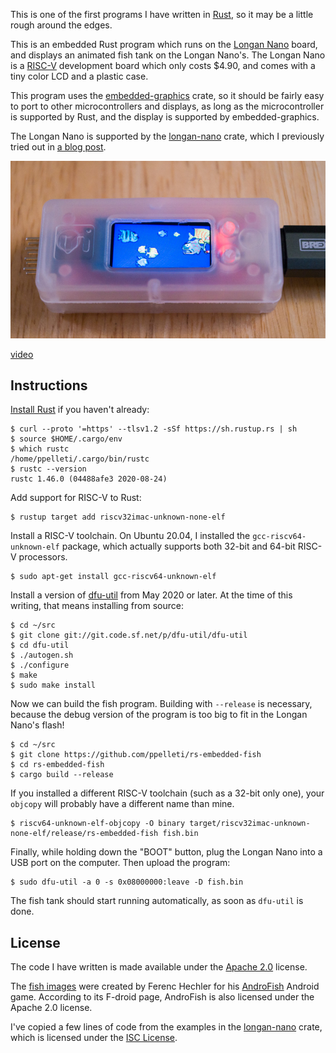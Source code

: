 This is one of the first programs I have written in [Rust][1], so it
may be a little rough around the edges.

This is an embedded Rust program which runs on the [Longan Nano][16]
board, and displays an animated fish tank on the Longan Nano's.  The
Longan Nano is a [RISC-V][17] development board which only costs
$4.90, and comes with a tiny color LCD and a plastic case.

This program uses the [embedded-graphics][21] crate, so it should be
fairly easy to port to other microcontrollers and displays, as long as
the microcontroller is supported by Rust, and the display is supported
by embedded-graphics.

The Longan Nano is supported by the [longan-nano][18] crate, which I
previously tried out in [a blog post][22].

[![Longan Nano running fish tank program](longan-fish.jpg)][27]

[video][28]

## Instructions

[Install Rust][12] if you haven't already:

```
$ curl --proto '=https' --tlsv1.2 -sSf https://sh.rustup.rs | sh
$ source $HOME/.cargo/env
$ which rustc
/home/ppelleti/.cargo/bin/rustc
$ rustc --version
rustc 1.46.0 (04488afe3 2020-08-24)
```

Add support for RISC-V to Rust:

```
$ rustup target add riscv32imac-unknown-none-elf
```

Install a RISC-V toolchain.  On Ubuntu 20.04, I installed the
`gcc-riscv64-unknown-elf` package, which actually supports both 32-bit
and 64-bit RISC-V processors.

```
$ sudo apt-get install gcc-riscv64-unknown-elf
```

Install a version of [dfu-util][19] from May 2020 or later.  At the
time of this writing, that means installing from source:

```
$ cd ~/src
$ git clone git://git.code.sf.net/p/dfu-util/dfu-util
$ cd dfu-util
$ ./autogen.sh
$ ./configure
$ make
$ sudo make install
```

Now we can build the fish program.  Building with `--release` is
necessary, because the debug version of the program is too big to fit
in the Longan Nano's flash!

```
$ cd ~/src
$ git clone https://github.com/ppelleti/rs-embedded-fish
$ cd rs-embedded-fish
$ cargo build --release
```

If you installed a different RISC-V toolchain (such as a 32-bit only
one), your `objcopy` will probably have a different name than mine.

```
$ riscv64-unknown-elf-objcopy -O binary target/riscv32imac-unknown-none-elf/release/rs-embedded-fish fish.bin
```

Finally, while holding down the "BOOT" button, plug the Longan Nano
into a USB port on the computer.  Then upload the program:

```
$ sudo dfu-util -a 0 -s 0x08000000:leave -D fish.bin
```

The fish tank should start running automatically, as soon as
`dfu-util` is done.

## License

The code I have written is made available under the [Apache 2.0][23]
license.

The [fish images][24] were created by Ferenc Hechler for his
[AndroFish][25] Android game.  According to its F-droid page,
AndroFish is also licensed under the Apache 2.0 license.

I've copied a few lines of code from the examples in the
[longan-nano][18] crate, which is licensed under the
[ISC License][26].

[1]: https://www.rust-lang.org/
[12]: https://www.rust-lang.org/tools/install
[16]: https://www.seeedstudio.com/Sipeed-Longan-Nano-RISC-V-GD32VF103CBT6-Development-Board-p-4205.html
[17]: https://en.wikipedia.org/wiki/RISC-V
[18]: https://github.com/riscv-rust/longan-nano
[19]: http://dfu-util.sourceforge.net/
[21]: https://crates.io/crates/embedded-graphics
[22]: https://funwithsoftware.org/posts/2020-10-01-rust-on-longan-nano.html
[23]: https://www.apache.org/licenses/LICENSE-2.0
[24]: https://sourceforge.net/p/feri/svn/HEAD/tree/trunk/AndFish/res/drawable-mdpi/
[25]: https://f-droid.org/en/packages/de.hechler.andfish/
[26]: https://github.com/riscv-rust/longan-nano#license
[27]: https://www.flickr.com/photos/107479024@N04/50420943588/in/album-72157716259990378/
[28]: https://www.flickr.com/photos/107479024@N04/50420946023/in/album-72157716259990378/
